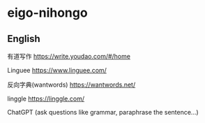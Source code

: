 # eigo-nihongo

## English 

有道写作 https://write.youdao.com/#/home

Linguee https://www.linguee.com/

反向字典(wantwords) https://wantwords.net/

linggle https://linggle.com/

ChatGPT (ask questions like grammar, paraphrase the sentence...)

